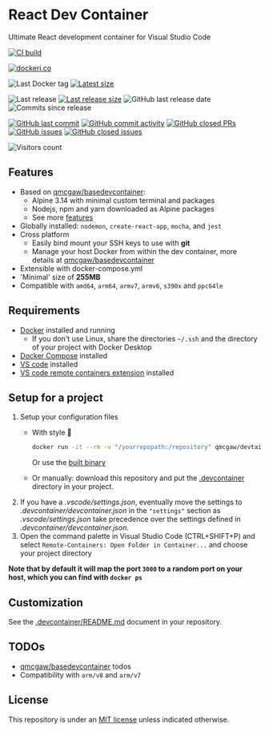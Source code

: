 # React Dev Container

Ultimate React development container for Visual Studio Code

[![CI build](https://github.com/qdm12/reactdevcontainer/actions/workflows/ci.yml/badge.svg)](https://github.com/qdm12/reactdevcontainer/actions/workflows/ci.yml)

[![dockeri.co](https://dockeri.co/image/qmcgaw/reactdevcontainer)](https://hub.docker.com/r/qmcgaw/reactdevcontainer)

![Last Docker tag](https://img.shields.io/docker/v/qmcgaw/reactdevcontainer?sort=semver&label=Last%20Docker%20tag)
[![Latest size](https://img.shields.io/docker/image-size/qmcgaw/reactdevcontainer/latest?label=Latest%20image)](https://hub.docker.com/r/qmcgaw/reactdevcontainer/tags)

![Last release](https://img.shields.io/github/release/qdm12/reactdevcontainer?label=Last%20release)
[![Last release size](https://img.shields.io/docker/image-size/qmcgaw/reactdevcontainer?sort=semver&label=Last%20released%20image)](https://hub.docker.com/r/qmcgaw/reactdevcontainer/tags?page=1&ordering=last_updated)
![GitHub last release date](https://img.shields.io/github/release-date/qdm12/reactdevcontainer?label=Last%20release%20date)
![Commits since release](https://img.shields.io/github/commits-since/qdm12/reactdevcontainer/latest?sort=semver)

[![GitHub last commit](https://img.shields.io/github/last-commit/qdm12/reactdevcontainer.svg)](https://github.com/qdm12/reactdevcontainer/commits/main)
[![GitHub commit activity](https://img.shields.io/github/commit-activity/y/qdm12/reactdevcontainer.svg)](https://github.com/qdm12/reactdevcontainer/graphs/contributors)
[![GitHub closed PRs](https://img.shields.io/github/issues-pr-closed/qdm12/reactdevcontainer.svg)](https://github.com/qdm12/reactdevcontainer/pulls?q=is%3Apr+is%3Aclosed)
[![GitHub issues](https://img.shields.io/github/issues/qdm12/reactdevcontainer.svg)](https://github.com/qdm12/reactdevcontainer/issues)
[![GitHub closed issues](https://img.shields.io/github/issues-closed/qdm12/reactdevcontainer.svg)](https://github.com/qdm12/reactdevcontainer/issues?q=is%3Aissue+is%3Aclosed)

![Visitors count](https://visitor-badge.laobi.icu/badge?page_id=reactdevcontainer.readme)

## Features

- Based on [qmcgaw/basedevcontainer](https://github.com/qdm12/basedevcontainer):
  - Alpine 3.14 with minimal custom terminal and packages
  - Nodejs, npm and yarn downloaded as Alpine packages
  - See more [features](https://github.com/qdm12/basedevcontainer#features)
- Globally installed: `nodemon`, `create-react-app`, `mocha`, and `jest`
- Cross platform
  - Easily bind mount your SSH keys to use with **git**
  - Manage your host Docker from within the dev container, more details at [qmcgaw/basedevcontainer](https://github.com/qdm12/basedevcontainer#features)
- Extensible with docker-compose.yml
- 'Minimal' size of **255MB**
- Compatible with `amd64`, `arm64`, `armv7`, `armv6`, `s390x` and `ppc64le`

## Requirements

- [Docker](https://www.docker.com/products/docker-desktop) installed and running
  - If you don't use Linux, share the directories `~/.ssh` and the directory of your project with Docker Desktop
- [Docker Compose](https://docs.docker.com/compose/install/) installed
- [VS code](https://code.visualstudio.com/download) installed
- [VS code remote containers extension](https://marketplace.visualstudio.com/items?itemName=ms-vscode-remote.remote-containers) installed

## Setup for a project

1. Setup your configuration files
    - With style 💯

        ```sh
        docker run -it --rm -v "/yourrepopath:/repository" qmcgaw/devtainr:v0.2.0 -dev react -path /repository -name projectname
        ```

        Or use the [built binary](https://github.com/qdm12/devtainr#binary)
    - Or manually: download this repository and put the [.devcontainer](.devcontainer) directory in your project.
1. If you have a *.vscode/settings.json*, eventually move the settings to *.devcontainer/devcontainer.json* in the `"settings"` section as *.vscode/settings.json* take precedence over the settings defined in *.devcontainer/devcontainer.json*.
1. Open the command palette in Visual Studio Code (CTRL+SHIFT+P) and select `Remote-Containers: Open Folder in Container...` and choose your project directory

**Note that by default it will map the port `3000` to a random port on your host, which you can find with `docker ps`**

## Customization

See the [.devcontainer/README.md](.devcontainer/README.md) document in your repository.

## TODOs

- [qmcgaw/basedevcontainer](https://github.com/qdm12/basedevcontainer) todos
- Compatibility with `arm/v8` and `arm/v7`

## License

This repository is under an [MIT license](https://github.com/qdm12/reactdevcontainer/master/LICENSE) unless indicated otherwise.

